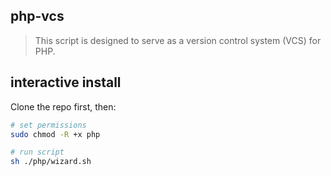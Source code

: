 ## php-vcs
> This script is designed to serve as a version control system (VCS) for PHP.

## interactive install

Clone the repo first, then:
```bash
# set permissions
sudo chmod -R +x php

# run script
sh ./php/wizard.sh
```